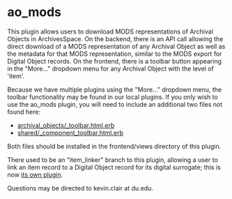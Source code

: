 # ao_mods

This plugin allows users to download MODS representations of Archival Objects in ArchivesSpace. On the backend, there is an API call allowing the direct download of a MODS representation of any Archival Object as well as the metadata for that MODS representation, similar to the MODS export for Digital Object records. On the frontend, there is a toolbar button appearing in the "More..." dropdown menu for any Archival Object with the level of 'item'.

Because we have multiple plugins using the "More..." dropdown menu, the toolbar functionality may be found in our local plugins. If you only wish to use the ao_mods plugin, you will need to include an additional two files not found here:

* [archival_objects/_toolbar.html.erb](https://github.com/duspeccoll/plugins_local/blob/master/frontend/views/archival_objects/_toolbar.html.erb)
* [shared/_component_toolbar.html.erb](https://github.com/duspeccoll/plugins_local/blob/master/frontend/views/shared/_component_toolbar.html.erb)

Both files should be installed in the frontend/views directory of this plugin.

There used to be an "item_linker" branch to this plugin, allowing a user to link an item record to a Digital Object record for its digital surrogate; this is now [its own plugin](https://github.com/duspeccoll/item_linker).

Questions may be directed to kevin.clair at du.edu.
